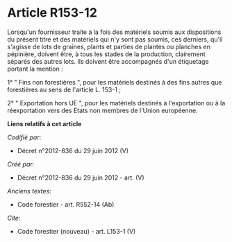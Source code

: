 # Article R153-12

Lorsqu'un fournisseur traite à la fois des matériels soumis aux dispositions du présent titre et des matériels qui n'y sont
pas soumis, ces derniers, qu'il s'agisse de lots de graines, plants et parties de plantes ou planches en pépinière, doivent
être, à tous les stades de la production, clairement séparés des autres lots. Ils doivent être accompagnés d'un étiquetage
portant la mention :

1° " Fins non forestières ", pour les matériels destinés à des fins autres que forestières au sens de l'article L. 153-1 ;

2° " Exportation hors UE ", pour les matériels destinés à l'exportation ou à la réexportation vers des Etats non membres de
l'Union européenne.

**Liens relatifs à cet article**

_Codifié par_:

  - Décret n°2012-836 du 29 juin 2012 (V)

_Créé par_:

  - Décret n°2012-836 du 29 juin 2012 - art. (V)

_Anciens textes_:

  - Code forestier - art. R552-14 (Ab)

_Cite_:

  - Code forestier (nouveau) - art. L153-1 (V)
